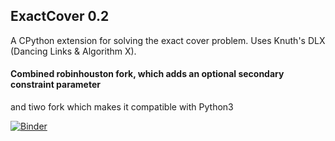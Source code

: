 ## ExactCover 0.2

A CPython extension for solving the exact cover problem.
Uses Knuth's DLX (Dancing Links & Algorithm X).

#### Combined robinhouston fork, which adds an optional secondary constraint parameter
and tiwo fork which makes it compatible with Python3

[![Binder](https://mybinder.org/badge_logo.svg)](https://mybinder.org/v2/gh/Seemee/exactcover/master)
